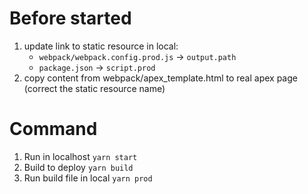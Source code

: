 # Before started
1. update link to static resource in local:
    * `webpack/webpack.config.prod.js` -> `output.path`
    * `package.json` -> `script.prod`
2. copy content from webpack/apex_template.html to real apex page (correct the static resource name)

# Command
1. Run in localhost `yarn start` 
2. Build to deploy `yarn build`
3. Run build file in local `yarn prod`
